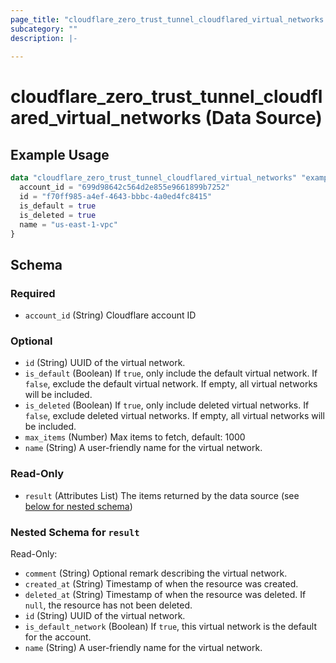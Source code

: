 ```yaml
---
page_title: "cloudflare_zero_trust_tunnel_cloudflared_virtual_networks Data Source - Cloudflare"
subcategory: ""
description: |-
  
---
```


# cloudflare_zero_trust_tunnel_cloudflared_virtual_networks (Data Source)



## Example Usage

```terraform
data "cloudflare_zero_trust_tunnel_cloudflared_virtual_networks" "example_zero_trust_tunnel_cloudflared_virtual_networks" {
  account_id = "699d98642c564d2e855e9661899b7252"
  id = "f70ff985-a4ef-4643-bbbc-4a0ed4fc8415"
  is_default = true
  is_deleted = true
  name = "us-east-1-vpc"
}
```

<!-- schema generated by tfplugindocs -->
## Schema

### Required

- `account_id` (String) Cloudflare account ID

### Optional

- `id` (String) UUID of the virtual network.
- `is_default` (Boolean) If `true`, only include the default virtual network. If `false`, exclude the default virtual network. If empty, all virtual networks will be included.
- `is_deleted` (Boolean) If `true`, only include deleted virtual networks. If `false`, exclude deleted virtual networks. If empty, all virtual networks will be included.
- `max_items` (Number) Max items to fetch, default: 1000
- `name` (String) A user-friendly name for the virtual network.

### Read-Only

- `result` (Attributes List) The items returned by the data source (see [below for nested schema](#nestedatt--result))

<a id="nestedatt--result"></a>
### Nested Schema for `result`

Read-Only:

- `comment` (String) Optional remark describing the virtual network.
- `created_at` (String) Timestamp of when the resource was created.
- `deleted_at` (String) Timestamp of when the resource was deleted. If `null`, the resource has not been deleted.
- `id` (String) UUID of the virtual network.
- `is_default_network` (Boolean) If `true`, this virtual network is the default for the account.
- `name` (String) A user-friendly name for the virtual network.


